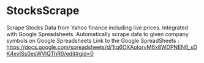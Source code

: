 # StocksScrape
Scrape Stocks Data from Yahoo finance including live prices. Integrated with Google Spreadsheets. Automatically scrape data to given company symbols on Google Spreadsheets
Link to the Google SpreadSheets : https://docs.google.com/spreadsheets/d/1tq6OXAoIorvM6x8WDPNEN6_sDK4xyISs0esWVlQThR0/edit#gid=0
